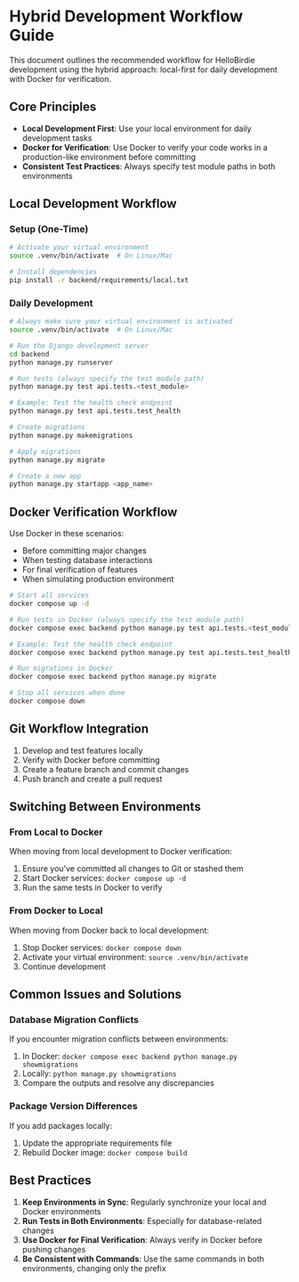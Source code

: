 # Hybrid Development Workflow Guide

This document outlines the recommended workflow for HelloBirdie development using the hybrid approach: local-first for daily development with Docker for verification.

## Core Principles

- **Local Development First**: Use your local environment for daily development tasks
- **Docker for Verification**: Use Docker to verify your code works in a production-like environment before committing
- **Consistent Test Practices**: Always specify test module paths in both environments

## Local Development Workflow

### Setup (One-Time)

```bash
# Activate your virtual environment
source .venv/bin/activate  # On Linux/Mac

# Install dependencies
pip install -r backend/requirements/local.txt
```

### Daily Development

```bash
# Always make sure your virtual environment is activated
source .venv/bin/activate  # On Linux/Mac

# Run the Django development server
cd backend
python manage.py runserver

# Run tests (always specify the test module path)
python manage.py test api.tests.<test_module>

# Example: Test the health check endpoint
python manage.py test api.tests.test_health

# Create migrations
python manage.py makemigrations

# Apply migrations
python manage.py migrate

# Create a new app
python manage.py startapp <app_name>
```

## Docker Verification Workflow

Use Docker in these scenarios:

- Before committing major changes
- When testing database interactions
- For final verification of features
- When simulating production environment

```bash
# Start all services
docker compose up -d

# Run tests in Docker (always specify the test module path)
docker compose exec backend python manage.py test api.tests.<test_module>

# Example: Test the health check endpoint
docker compose exec backend python manage.py test api.tests.test_health

# Run migrations in Docker
docker compose exec backend python manage.py migrate

# Stop all services when done
docker compose down
```

## Git Workflow Integration

1. Develop and test features locally
2. Verify with Docker before committing
3. Create a feature branch and commit changes
4. Push branch and create a pull request

## Switching Between Environments

### From Local to Docker

When moving from local development to Docker verification:

1. Ensure you've committed all changes to Git or stashed them
2. Start Docker services: `docker compose up -d`
3. Run the same tests in Docker to verify

### From Docker to Local

When moving from Docker back to local development:

1. Stop Docker services: `docker compose down`
2. Activate your virtual environment: `source .venv/bin/activate`
3. Continue development

## Common Issues and Solutions

### Database Migration Conflicts

If you encounter migration conflicts between environments:

1. In Docker: `docker compose exec backend python manage.py showmigrations`
2. Locally: `python manage.py showmigrations`
3. Compare the outputs and resolve any discrepancies

### Package Version Differences

If you add packages locally:

1. Update the appropriate requirements file
2. Rebuild Docker image: `docker compose build`

## Best Practices

1. **Keep Environments in Sync**: Regularly synchronize your local and Docker environments
2. **Run Tests in Both Environments**: Especially for database-related changes
3. **Use Docker for Final Verification**: Always verify in Docker before pushing changes
4. **Be Consistent with Commands**: Use the same commands in both environments, changing only the prefix
